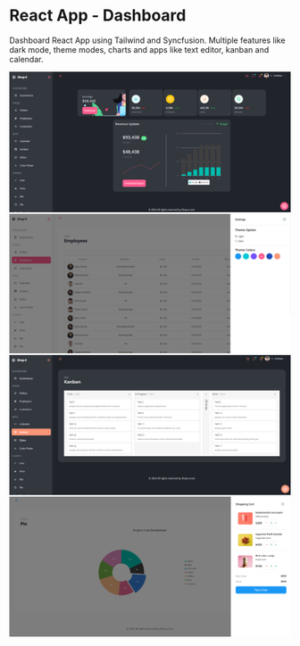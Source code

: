 # React App - Dashboard

Dashboard React App using Tailwind and Syncfusion. Multiple features like dark mode, theme modes, charts and apps like text editor, kanban and calendar.

![My Image](src/images/1.png)
![My Image](src/images/2.png)
![My Image](src/images/3.png)
![My Image](src/images/4.png)
